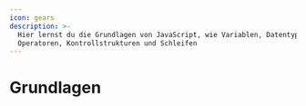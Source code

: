 ```yaml
---
icon: gears
description: >-
  Hier lernst du die Grundlagen von JavaScript, wie Variablen, Datentypen,
  Operatoren, Kontrollstrukturen und Schleifen
---
```


# Grundlagen

